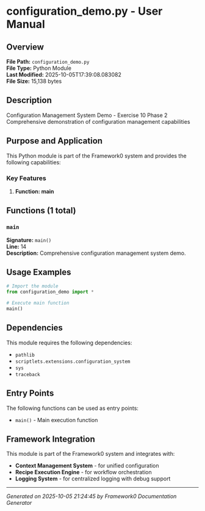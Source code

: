 # configuration_demo.py - User Manual

## Overview
**File Path:** `configuration_demo.py`  
**File Type:** Python Module  
**Last Modified:** 2025-10-05T17:39:08.083082  
**File Size:** 15,138 bytes  

## Description
Configuration Management System Demo - Exercise 10 Phase 2
Comprehensive demonstration of configuration management capabilities

## Purpose and Application
This Python module is part of the Framework0 system and provides the following capabilities:

### Key Features
1. **Function: main**

## Functions (1 total)

### `main`

**Signature:** `main()`  
**Line:** 14  
**Description:** Comprehensive configuration management system demo.


## Usage Examples

```python
# Import the module
from configuration_demo import *

# Execute main function
main()
```


## Dependencies

This module requires the following dependencies:

- `pathlib`
- `scriptlets.extensions.configuration_system`
- `sys`
- `traceback`


## Entry Points

The following functions can be used as entry points:

- `main()` - Main execution function


## Framework Integration

This module is part of the Framework0 system and integrates with:

- **Context Management System** - for unified configuration
- **Recipe Execution Engine** - for workflow orchestration
- **Logging System** - for centralized logging with debug support


---
*Generated on 2025-10-05 21:24:45 by Framework0 Documentation Generator*

